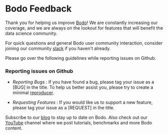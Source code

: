# Bodo Feedback

Thank you for helping us improve [Bodo](https://bodo.ai)! We are constantly increasing our coverage, and we are always on the
 lookout for features that will benefit the data science community. 
 
For quick questions and general Bodo user community interaction, consider joining our community [slack](https://join.slack.com/t/bodocommunity/shared_invite/zt-o72xkc9w-rgvesX3FaU3_oxJSF9mYgQ) if you haven't already.

Please go over the following guidelines while reporting issues on Github. 

### Reporting issues on Github

* _Reporting Bugs_ : If you have found a bug, please tag your issue as a [BUG] in the title. To help us better assist you, please try to create a minimal [reproducer](https://stackoverflow.com/help/minimal-reproducible-example).

* _Requesting Features_ : If you would like us to support a new feature, please tag your issue as a [REQUEST] in the title. 


Subscribe to our [blog](https://medium.com/bodo-ai) to stay up to date on Bodo. Also check out our [YouTube](https://www.youtube.com/channel/UCSOD99SjLAX-UR_gGRNQzTA) channel where we post tutorials, benchmarks and more Bodo content. 


